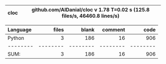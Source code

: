 cloc|github.com/AlDanial/cloc v 1.78  T=0.02 s (125.8 files/s, 46460.8 lines/s)
--- | ---

Language|files|blank|comment|code
:-------|-------:|-------:|-------:|-------:
Python|3|186|16|906
--------|--------|--------|--------|--------
SUM:|3|186|16|906
